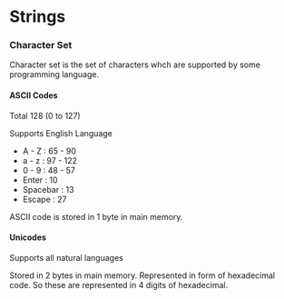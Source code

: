 # Strings

### Character Set
Character set is the set of characters whch are supported by some programming language.

#### ASCII Codes
Total 128 (0 to 127)

Supports English Language

* A - Z : 65 - 90
* a - z : 97 - 122
* 0 - 9 : 48 - 57
* Enter : 10
* Spacebar : 13
* Escape : 27

ASCII code is stored in 1 byte in main memory.

#### Unicodes
Supports all natural languages

Stored in 2 bytes in main memory. Represented in form of hexadecimal code. So these are represented in 4 digits of hexadecimal.
